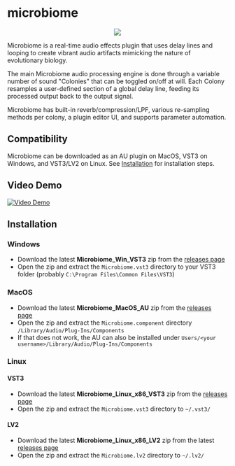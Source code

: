 # microbiome
<p align="center">
  <img src="https://github.com/dsmaugy/microbiome/assets/8429648/2319ad61-b687-4ecc-9b1f-b8c4e8a0c4fb">
</p>

Microbiome is a real-time audio effects plugin that uses delay lines and looping to create vibrant audio artifacts mimicking the nature of evolutionary biology.

The main Microbiome audio processing engine is done through a variable number of sound "Colonies" that can be toggled on/off at will.
Each Colony resamples a user-defined section of a global delay line, feeding its processed output back to the output signal.

Microbiome has built-in reverb/compression/LPF, various re-sampling methods per colony, a plugin editor UI, and supports parameter automation. 

## Compatibility
Microbiome can be downloaded as an AU plugin on MacOS, VST3 on Windows, and VST3/LV2 on Linux.
See [Installation](#Installation) for installation steps.

## Video Demo
[![Video Demo](https://img.youtube.com/vi/Ihh65Blad9o/0.jpg)](https://www.youtube.com/watch?v=Ihh65Blad9o)

## Installation

### Windows
- Download the latest **Microbiome_Win_VST3** zip from the [releases page](https://github.com/dsmaugy/microbiome/releases)
- Open the zip and extract the `Microbiome.vst3` directory to your VST3 folder (probably `C:\Program Files\Common Files\VST3`)

### MacOS
- Download the latest **Microbiome_MacOS_AU** zip from the [releases page](https://github.com/dsmaugy/microbiome/releases)
- Open the zip and extract the `Microbiome.component` directory `/Library/Audio/Plug-Ins/Components`
- If that does not work, the AU can also be installed under `Users/<your username>/Library/Audio/Plug-Ins/Components`

### Linux

#### VST3
- Download the latest **Microbiome_Linux_x86_VST3** zip from the [releases page](https://github.com/dsmaugy/microbiome/releases)
- Open the zip and extract the `Microbiome.vst3` directory to `~/.vst3/`

#### LV2
- Download the latest **Microbiome_Linux_x86_LV2** zip from the latest [releases page](https://github.com/dsmaugy/microbiome/releases)
- Open the zip and extract the `Microbiome.lv2` directory to `~/.lv2/`
